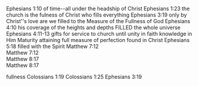 Ephesians 1:10	of time--all under the headship of Christ
Ephesians 1:23	the church is the fulness of Christ who fills everything
Ephesians 3:19	only by Christ''s love are we filled to the Measure of the Fullness of God
Ephesians 4:10	his coverage of the heights and depths FILLED the whole universe
Ephesians 4:11-13	gifts for service to church until unity in faith knowledge in Him Maturity attaining full measure of perfection found in Christ
Ephesians 5:18	filled with the Spirit
Matthew 7:12	
Matthew 7:12	
Matthew 8:17	
Matthew 8:17	

fullness 
Colossians 1:19	
Colossians 1:25	
Ephesians 3:19	


